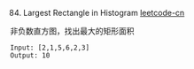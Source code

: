 84. Largest Rectangle in Histogram
    [leetcode-cn](https://leetcode-cn.com/problems/largest-rectangle-in-histogram/submissions/)

非负数直方图，找出最大的矩形面积

```
Input: [2,1,5,6,2,3]
Output: 10
```